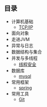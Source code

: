## 目录

+ 计算机基础
  + [TCP/IP](https://github.com/fly2022/JavaInterview/blob/master/docs/%E8%AE%A1%E7%AE%97%E6%9C%BA%E5%9F%BA%E7%A1%80/TCP%E4%B8%8EIP.md)
+ 面向对象
+ 走进JVM
+ 异常与日志
+ 数据结构与集合
+ 并发与多线程
  + [线程安全](https://github.com/fly2022/JavaInterview/blob/master/docs/concurrent/%E7%BA%BF%E7%A8%8B%E5%AE%89%E5%85%A8.md)
+ 数据库
  + [mysql](https://github.com/fly2022/JavaInterview/blob/master/docs/%E6%95%B0%E6%8D%AE%E5%BA%93/mysql.md)
+ 常用框架
  + [spring](https://github.com/fly2022/JavaInterview/blob/master/docs/%E6%95%B0%E6%8D%AE%E5%BA%93/mysql.md)
+ 常用工具
  + [Git](https://github.com/fly2022/JavaInterview/blob/master/docs/tools/git%E5%B8%B8%E7%94%A8%E5%91%BD%E4%BB%A4.md)
